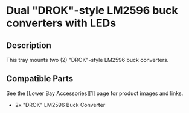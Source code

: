 # Dual "DROK"-style LM2596 buck converters with LEDs

## Description

This tray mounts two (2) "DROK"-style LM2596 buck converters.

## Compatible Parts

See the [Lower Bay Accessories][1] page for product images and links.

- 2x "DROK" LM2596 Buck Converter